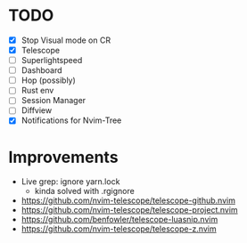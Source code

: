 # TODO
- [x] Stop Visual mode on CR
- [x] Telescope
- [ ] Superlightspeed
- [ ] Dashboard
- [ ] Hop (possibly)
- [ ] Rust env
- [ ] Session Manager
- [ ] Diffview
- [x] Notifications for Nvim-Tree

# Improvements
- Live grep: ignore yarn.lock
  - kinda solved with .rgignore
- https://github.com/nvim-telescope/telescope-github.nvim
- https://github.com/nvim-telescope/telescope-project.nvim
- https://github.com/benfowler/telescope-luasnip.nvim
- https://github.com/nvim-telescope/telescope-z.nvim
